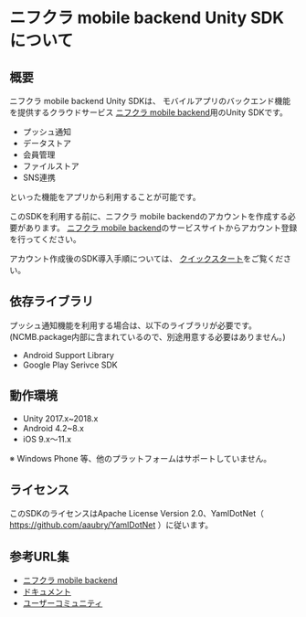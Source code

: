 # ニフクラ mobile backend Unity SDKについて

## 概要

ニフクラ mobile backend Unity SDKは、
モバイルアプリのバックエンド機能を提供するクラウドサービス
[ニフクラ mobile backend](http://mb.cloud.nifty.com)用のUnity SDKです。

- プッシュ通知
- データストア
- 会員管理
- ファイルストア
- SNS連携

といった機能をアプリから利用することが可能です。

このSDKを利用する前に、ニフクラ mobile backendのアカウントを作成する必要があります。
[ニフクラ mobile backend](http://mb.cloud.nifty.com)のサービスサイトからアカウント登録を行ってください。

アカウント作成後のSDK導入手順については、
[クイックスタート](http://mb.cloud.nifty.com/doc/current/introduction/quickstart_unity.html)をご覧ください。

## 依存ライブラリ

プッシュ通知機能を利用する場合は、以下のライブラリが必要です。
(NCMB.package内部に含まれているので、別途用意する必要はありません。)

- Android Support Library
- Google Play Serivce SDK

## 動作環境

- Unity 2017.x~2018.x
- Android 4.2~8.x
- iOS 9.x〜11.x

※ Windows Phone 等、他のプラットフォームはサポートしていません。

## ライセンス

このSDKのライセンスはApache License Version 2.0、YamlDotNet（ https://github.com/aaubry/YamlDotNet ）に従います。

## 参考URL集

- [ニフクラ mobile backend](http://mb.cloud.nifty.com)
- [ドキュメント](http://mb.cloud.nifty.com/doc/current)
- [ユーザーコミュニティ](https://github.com/NIFCloud-mbaas/UserCommunity)
